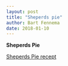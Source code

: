 ```yaml
---
layout: post
title: "Sheperds pie"
author: Bart Fennema
date: 2018-01-10
---
```

**Sheperds Pie**

[Sheperds Pie recept](https://www.brendakookt.nl/2016/01/25/shepherds-pie/)



